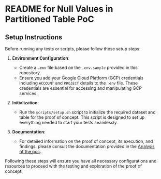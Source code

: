 # README for Null Values in Partitioned Table PoC

## Setup Instructions

Before running any tests or scripts, please follow these setup steps:

1. **Environment Configuration**:
   - Create a `.env` file based on the `.env.sample` provided in this repository.
   - Ensure you add your Google Cloud Platform (GCP) credentials including `ACCOUNT` and `PROJECT` details to the `.env` file. These credentials are essential for accessing and manipulating GCP services.

2. **Initialization**:
   - Run the `scripts/setup.sh` script to initialize the required dataset and table for the proof of concept. This script is designed to set up everything needed to start your tests seamlessly.

3. **Documentation**:
   - For detailed information on the proof of concept, its execution, and findings, please consult the documentation provided in the [Analysis of the poc](DOCUMENTATION.md).

Following these steps will ensure you have all necessary configurations and resources to proceed with the testing and exploration of the proof of concept.
